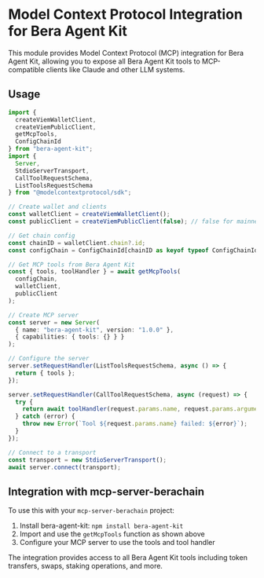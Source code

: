 # Model Context Protocol Integration for Bera Agent Kit

This module provides Model Context Protocol (MCP) integration for Bera Agent Kit, allowing you to expose all Bera Agent Kit tools to MCP-compatible clients like Claude and other LLM systems.

## Usage

```typescript
import { 
  createViemWalletClient, 
  createViemPublicClient, 
  getMcpTools, 
  ConfigChainId 
} from "bera-agent-kit";
import { 
  Server, 
  StdioServerTransport, 
  CallToolRequestSchema, 
  ListToolsRequestSchema 
} from "@modelcontextprotocol/sdk";

// Create wallet and clients
const walletClient = createViemWalletClient();
const publicClient = createViemPublicClient(false); // false for mainnet, true for testnet

// Get chain config
const chainID = walletClient.chain?.id;
const configChain = ConfigChainId[chainID as keyof typeof ConfigChainId];

// Get MCP tools from Bera Agent Kit
const { tools, toolHandler } = await getMcpTools(
  configChain,
  walletClient,
  publicClient
);

// Create MCP server
const server = new Server(
  { name: "bera-agent-kit", version: "1.0.0" },
  { capabilities: { tools: {} } }
);

// Configure the server
server.setRequestHandler(ListToolsRequestSchema, async () => {
  return { tools };
});

server.setRequestHandler(CallToolRequestSchema, async (request) => {
  try {
    return await toolHandler(request.params.name, request.params.arguments);
  } catch (error) {
    throw new Error(`Tool ${request.params.name} failed: ${error}`);
  }
});

// Connect to a transport
const transport = new StdioServerTransport();
await server.connect(transport);
```

## Integration with mcp-server-berachain

To use this with your `mcp-server-berachain` project:

1. Install bera-agent-kit: `npm install bera-agent-kit`
2. Import and use the `getMcpTools` function as shown above
3. Configure your MCP server to use the tools and tool handler

The integration provides access to all Bera Agent Kit tools including token transfers, swaps, staking operations, and more. 